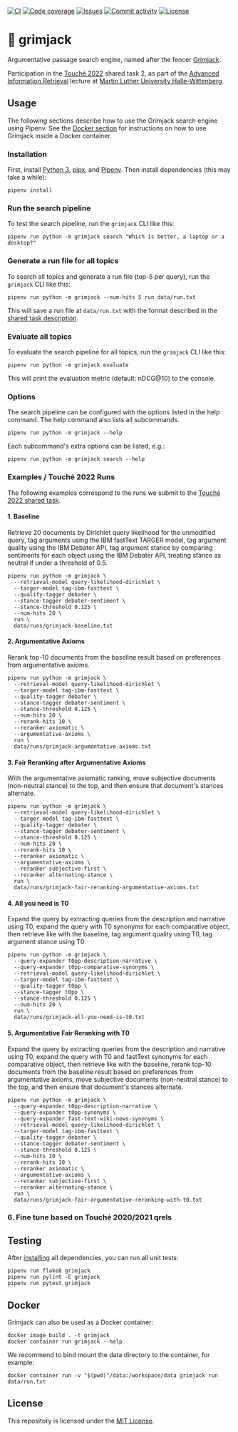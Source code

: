 [![CI](https://img.shields.io/github/workflow/status/heinrichreimer/grimjack/CI?style=flat-square)](https://github.com/heinrichreimer/grimjack/actions?query=workflow%3A"CI")
[![Code coverage](https://img.shields.io/codecov/c/github/heinrichreimer/grimjack?style=flat-square)](https://codecov.io/github/heinrichreimer/grimjack/)
[![Issues](https://img.shields.io/github/issues/heinrichreimer/grimjack?style=flat-square)](https://github.com/heinrichreimer/grimjack/issues)
[![Commit activity](https://img.shields.io/github/commit-activity/m/heinrichreimer/grimjack?style=flat-square)](https://github.com/heinrichreimer/grimjack/commits)
[![License](https://img.shields.io/github/license/heinrichreimer/grimjack?style=flat-square)](LICENSE)

# 🤺 grimjack

Argumentative passage search engine, named after the fencer [Grimjack](https://en.wikipedia.org/wiki/Grimjack).

Participation in the [Touché 2022](https://webis.de/events/touche-22/) shared task 2, as part of the
[Advanced Information Retrieval](https://gitlab.informatik.uni-halle.de/aqvbw/Information-Retrieval/) lecture
at [Martin Luther University Halle-Wittenberg](https://uni-halle.de).

## Usage

The following sections describe how to use the Grimjack search engine using Pipenv.
See the [Docker section](#docker) for instructions on how to use Grimjack inside a Docker container.

### Installation

First, install [Python 3](https://python.org/downloads/),
[pipx](https://pipxproject.github.io/pipx/installation/#install-pipx), and
[Pipenv](https://pipenv.pypa.io/en/latest/install/#isolated-installation-of-pipenv-with-pipx).
Then install dependencies (this may take a while):

```shell script
pipenv install
```

### Run the search pipeline

To test the search pipeline, run the `grimjack` CLI like this:

```shell script
pipenv run python -m grimjack search "Which is better, a laptop or a desktop?"
```

### Generate a run file for all topics

To search all topics and generate a run file (top-5 per query), run the `grimjack` CLI like this:

```shell script
pipenv run python -m grimjack --num-hits 5 run data/run.txt
```

This will save a run file at `data/run.txt` with the format described in
the [shared task description](https://webis.de/events/touche-22/shared-task-2.html#submission).

### Evaluate all topics

To evaluate the search pipeline for all topics, run the `grimjack` CLI like this:

```shell script
pipenv run python -m grimjack evaluate
```

This will print the evaluation metric (default: nDCG@10) to the console.

### Options

The search pipeline can be configured with the options listed in the help command. The help command also lists all
subcommands.

```shell script
pipenv run python -m grimjack --help
```

Each subcommand's extra options can be listed, e.g.:

```shell script
pipenv run python -m grimjack search --help
```

### Examples / Touché 2022 Runs

The following examples correspond to the runs we submit to the
[Touché 2022 shared task](https://webis.de/events/touche-22/).

#### 1. Baseline

Retrieve 20 documents by Dirichlet query likelihood for the unmodified query, 
tag arguments using the IBM fastText TARGER model,
tag argument quality using the IBM Debater API,
tag argument stance by comparing sentiments for each object using the IBM Debater API,
treating stance as neutral if under a threshold of 0.5.

```shell
pipenv run python -m grimjack \
  --retrieval-model query-likelihood-dirichlet \
  --targer-model tag-ibm-fasttext \
  --quality-tagger debater \
  --stance-tagger debater-sentiment \
  --stance-threshold 0.125 \
  --num-hits 20 \
  run \
  data/runs/grimjack-baseline.txt
```

#### 2. Argumentative Axioms

Rerank top-10 documents from the baseline result 
based on preferences from argumentative axioms.

```shell
pipenv run python -m grimjack \
  --retrieval-model query-likelihood-dirichlet \
  --targer-model tag-ibm-fasttext \
  --quality-tagger debater \
  --stance-tagger debater-sentiment \
  --stance-threshold 0.125 \
  --num-hits 20 \
  --rerank-hits 10 \
  --reranker axiomatic \
  --argumentative-axioms \
  run \
  data/runs/grimjack-argumentative-axioms.txt
```

#### 3. Fair Reranking after Argumentative Axioms

With the argumentative axiomatic ranking,
move subjective documents (non-neutral stance) to the top,
and then ensure that document's stances alternate.

```shell
pipenv run python -m grimjack \
  --retrieval-model query-likelihood-dirichlet \
  --targer-model tag-ibm-fasttext \
  --quality-tagger debater \
  --stance-tagger debater-sentiment \
  --stance-threshold 0.125 \
  --num-hits 20 \
  --rerank-hits 10 \
  --reranker axiomatic \
  --argumentative-axioms \
  --reranker subjective-first \
  --reranker alternating-stance \
  run \
  data/runs/grimjack-fair-reranking-argumentative-axioms.txt
```

#### 4. All you need is T0

Expand the query by extracting queries from the description and narrative using T0, 
expand the query with T0 synonyms for each comparative object,
then retrieve like with the baseline,
tag argument quality using T0, tag argument stance using T0.

```shell
pipenv run python -m grimjack \
  --query-expander t0pp-description-narrative \
  --query-expander t0pp-comparative-synonyms \
  --retrieval-model query-likelihood-dirichlet \
  --targer-model tag-ibm-fasttext \
  --quality-tagger t0pp \
  --stance-tagger t0pp \
  --stance-threshold 0.125 \
  --num-hits 20 \
  run \
  data/runs/grimjack-all-you-need-is-t0.txt
```

#### 5. Argumentative Fair Reranking with T0

Expand the query by extracting queries from the description and narrative using T0, 
expand the query with T0 and fastText synonyms for each comparative object,
then retrieve like with the baseline,
rerank top-10 documents from the baseline result 
based on preferences from argumentative axioms,
move subjective documents (non-neutral stance) to the top,
and then ensure that document's stances alternate.

```shell
pipenv run python -m grimjack \
  --query-expander t0pp-description-narrative \
  --query-expander t0pp-synonyms \
  --query-expander fast-text-wiki-news-synonyms \
  --retrieval-model query-likelihood-dirichlet \
  --targer-model tag-ibm-fasttext \
  --quality-tagger debater \
  --stance-tagger debater-sentiment \
  --stance-threshold 0.125 \
  --num-hits 20 \
  --rerank-hits 10 \
  --reranker axiomatic \
  --argumentative-axioms \
  --reranker subjective-first \
  --reranker alternating-stance \
  run \
  data/runs/grimjack-fair-argumentative-reranking-with-t0.txt
```

### 6. Fine tune based on Touché 2020/2021 qrels

## Testing

After [installing](#installation) all dependencies, you can run all unit tests:

```shell script
pipenv run flake8 grimjack
pipenv run pylint -E grimjack
pipenv run pytest grimjack
```

## Docker

Grimjack can also be used as a Docker container:

```shell
docker image build . -t grimjack
docker container run grimjack --help
```

We recommend to bind mount the data directory to the container, for example:

```shell
docker container run -v "$(pwd)"/data:/workspace/data grimjack run data/run.txt
```

## License

This repository is licensed under the [MIT License](LICENSE).
